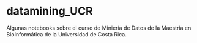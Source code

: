 # datamining_UCR

Algunas notebooks sobre el curso de Miniería de Datos de la Maestría en BioInformática de la Universidad de Costa Rica.
